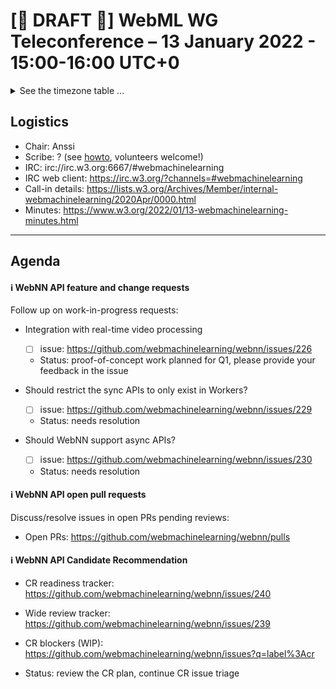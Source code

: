 # [🚧 DRAFT 🚧] WebML WG Teleconference – 13 January 2022 - 15:00-16:00 UTC+0

<details><summary>See the timezone table ...</summary>
<table>
<tr><td> San Francisco (U.S.A. - California) <td> Thu, 13 January 2022 <td> 07:00 <td> UTC-8 hours
<tr><td> Boston (U.S.A. - Massachusetts) <td> Thu, 13 January 2022 <td> 10:00 <td> UTC-5 hours
<tr><td> London (United Kingdom - England) <td> Thu, 13 January 2022 <td> 15:00 <td> UTC+0 hours
<tr><td> Berlin (Germany) <td> Thu, 13 January 2022 <td> 16:00 <td> UTC+1 hours
<tr><td> Helsinki (Finland) <td> Thu, 13 January 2022 <td> 17:00 <td> UTC+2 hours
<tr><td> Shanghai (China) <td> Thu, 13 January 2022 <td> 23:00 <td> UTC+8 hours
<tr><td> Tokyo (Japan) <td> Fri, 14 January 2022 <td> 00:00 <td> UTC+9 hours
<tr><td> Corresponding UTC (GMT) <td> Thu, 13 January 2022 <td colspan=2> 15:00 UTC
</table>

Other locations: https://www.timeanddate.com/worldclock/fixedtime.html?iso=20220113T15
  </details>
  
## Logistics

* Chair: Anssi
* Scribe: ? (see [howto](https://github.com/webmachinelearning/meetings/blob/main/scribe-howto.md), volunteers welcome!)
* IRC: irc://irc.w3.org:6667/#webmachinelearning
* IRC web client: https://irc.w3.org/?channels=#webmachinelearning
* Call-in details: https://lists.w3.org/Archives/Member/internal-webmachinelearning/2020Apr/0000.html
* Minutes: https://www.w3.org/2022/01/13-webmachinelearning-minutes.html
  
---

## Agenda

#### ℹ️ WebNN API feature and change requests

Follow up on work-in-progress requests:

- Integration with real-time video processing
   - [ ] issue: https://github.com/webmachinelearning/webnn/issues/226
   - Status: proof-of-concept work planned for Q1, please provide your feedback in the issue

- Should restrict the sync APIs to only exist in Workers?
   - [ ] issue: https://github.com/webmachinelearning/webnn/issues/229
   - Status: needs resolution

- Should WebNN support async APIs?
   - [ ] issue: https://github.com/webmachinelearning/webnn/issues/230
   - Status: needs resolution

#### ℹ️ WebNN API open pull requests

Discuss/resolve issues in open PRs pending reviews:

- Open PRs: https://github.com/webmachinelearning/webnn/pulls

#### ℹ️ WebNN API Candidate Recommendation

- CR readiness tracker: https://github.com/webmachinelearning/webnn/issues/240
- Wide review tracker: https://github.com/webmachinelearning/webnn/issues/239
- CR blockers (WIP): https://github.com/webmachinelearning/webnn/issues?q=label%3Acr

- Status: review the CR plan, continue CR issue triage
